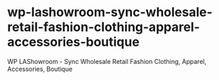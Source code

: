 # wp-lashowroom-sync-wholesale-retail-fashion-clothing-apparel-accessories-boutique
WP LAShowroom - Sync Wholesale Retail Fashion Clothing, Apparel, Accessories, Boutique
